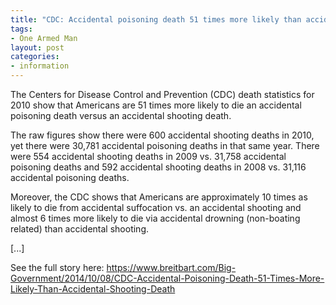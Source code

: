 ```yaml
---
title: "CDC: Accidental poisoning death 51 times more likely than accidental shooting death"
tags:
- One Armed Man
layout: post
categories:
- information
---
```


The Centers for Disease Control and Prevention (CDC) death statistics for 2010 show that Americans are 51 times more likely to die an accidental poisoning death versus an accidental shooting death.

The raw figures show there were 600 accidental shooting deaths in 2010, yet there were 30,781 accidental poisoning deaths in that same year. There were 554 accidental shooting deaths in 2009 vs. 31,758 accidental poisoning deaths and 592 accidental shooting deaths in 2008 vs. 31,116 accidental poisoning deaths.

Moreover, the CDC shows that Americans are approximately 10 times as likely to die from accidental suffocation vs. an accidental shooting and almost 6 times more likely to die via accidental drowning (non-boating related) than accidental shooting.

\[...\]

See the full story here: https://www.breitbart.com/Big-Government/2014/10/08/CDC-Accidental-Poisoning-Death-51-Times-More-Likely-Than-Accidental-Shooting-Death